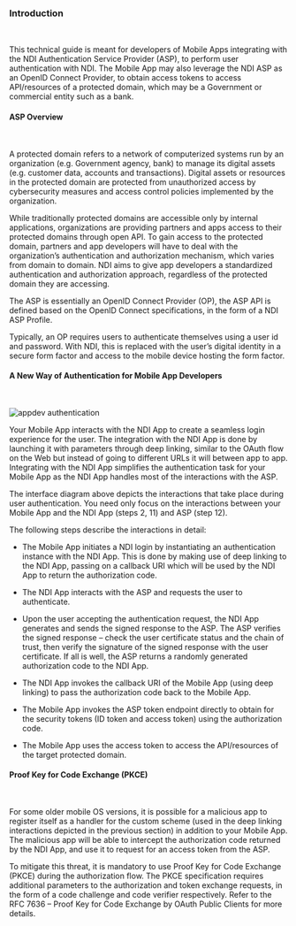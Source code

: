 ### Introduction
<br/>

This technical guide is meant for developers of Mobile Apps integrating with the NDI Authentication Service Provider (ASP), to perform user authentication with NDI.  The Mobile App may also leverage the NDI ASP as an OpenID Connect Provider, to obtain access tokens to access API/resources of a protected domain, which may be a Government or commercial entity such as a bank. 

#### ASP Overview
<br/>

A protected domain refers to a network of computerized systems run by an organization (e.g. Government agency, bank) to manage its digital assets (e.g. customer data, accounts and transactions).  Digital assets or resources in the protected domain are protected from unauthorized access by cybersecurity measures and access control policies implemented by the organization.

While traditionally protected domains are accessible only by internal applications, organizations are providing partners and apps access to their protected domains through open API.  To gain access to the protected domain, partners and app developers will have to deal with the organization’s authentication and authorization mechanism, which varies from domain to domain.  NDI aims to give app developers a standardized authentication and authorization approach, regardless of the protected domain they are accessing.

The ASP is essentially an OpenID Connect Provider (OP), the ASP API is defined based on the OpenID Connect specifications, in the form of a NDI ASP Profile.

Typically, an OP requires users to authenticate themselves using a user id and password.  With NDI, this is replaced with the user’s digital identity in a secure form factor and access to the mobile device hosting the form factor.

#### A New Way of Authentication for Mobile App Developers
<br/>

![appdev authentication](/assets/lib/trusted-access/appwebdev/img/appdevauthentication.png)
 
Your Mobile App interacts with the NDI App to create a seamless login experience for the user.  The integration with the NDI App is done by launching it with parameters through deep linking, similar to the OAuth flow on the Web but instead of going to different URLs it will between app to app.  Integrating with the NDI App simplifies the authentication task for your Mobile App as the NDI App handles most of the interactions with the ASP.

The interface diagram above depicts the interactions that take place during user authentication.  You need only focus on the interactions between your Mobile App and the NDI App (steps 2, 11) and ASP (step 12).

The following steps describe the interactions in detail:

- The Mobile App initiates a NDI login by instantiating an authentication instance with the NDI App.  This is done by making use of deep linking to the NDI App, passing on a callback URI which will be used by the NDI App to return the authorization code.

- The NDI App interacts with the ASP and requests the user to authenticate.

- Upon the user accepting the authentication request, the NDI App generates and sends the signed response to the ASP.  The ASP verifies the signed response – check the user certificate status and the chain of trust, then verify the signature of the signed response with the user certificate.  If all is well, the ASP returns a randomly generated authorization code to the NDI App.

- The NDI App invokes the callback URI of the Mobile App (using deep linking) to pass the authorization code back to the Mobile App.

- The Mobile App invokes the ASP token endpoint directly to obtain for the security tokens (ID token and access token) using the authorization code.

- The Mobile App uses the access token to access the API/resources of the target protected domain.

#### Proof Key for Code Exchange (PKCE)
<br/>

For some older mobile OS versions, it is possible for a malicious app to register itself as a handler for the custom scheme (used in the deep linking interactions depicted in the previous section) in addition to your Mobile App.  The malicious app will be able to intercept the authorization code returned by the NDI App, and use it to request for an access token from the ASP.

To mitigate this threat, it is mandatory to use Proof Key for Code Exchange (PKCE) during the authorization flow.  The PKCE specification requires additional parameters to the authorization and token exchange requests, in the form of a code challenge and code verifier respectively.   Refer to the RFC 7636 – Proof Key for Code Exchange by OAuth Public Clients for more details.